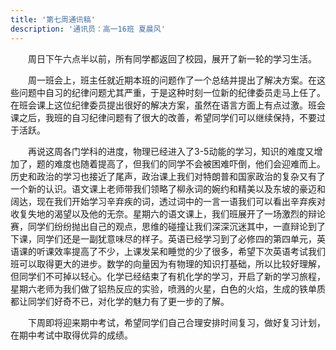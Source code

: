 ```yaml
---
title: '第七周通讯稿'
description: '通讯员：高一16班 夏晨风'
---
```


　　周日下午六点半以前，所有同学都返回了校园，展开了新一轮的学习生活。

　　周一班会上，班主任就近期​本班的问题作了一个总结并提出了解决方案。在这些问题中自习的纪律问题尤其严重，于是这种时刻一位新的纪律委员走马上任了。在班会课上这位纪律委员提出很好的解决方案，虽然在语言方面上有点过激。班会课之后，我班的自习纪律问题有了很大的改善，希望同学们可以继续保持，不要过于活跃。

　　再说这周各门学科的进度，物理已经进入了3-5​动能的学习，知识的难度又增加了，题的难度也随着提高了，但我们的同学不会被困难吓倒，他们会迎难而上。历史和政治的学习也接近了尾声，政治课上我们对特朗普和国家政治的复杂又有了一个新的认识。语文课上老师带我们领略了柳永词的婉约和精美以及东坡的豪迈和阔达，现在我们开始学习辛弃疾的词，透过词中的一言一语我们可以看出辛弃疾对收复失地的渴望以及他的无奈。星期六的语文课上，我们班展开了一场激烈的辩论赛，同学们纷纷抛出自己的观点，思维的碰撞让我们深深沉迷其中，一直辩论到了下课，同学们还是一副犹意味尽的样子。英语已经学习到了必修四的第四单元，英语课的听课效率提高了不少，上课发呆和睡觉的少了很多，希望下次英语考试我们班可以取得更大的进步。数学的向量因为有物理的知识打基础，所以比较好理解，但同学们不可掉以轻心。化学已经结束了有机化学的学习，开启了新的学习旅程，星期六老师为我们做了铝热反应的实验，喷溅的火星，白色的火焰，生成的铁单质都让同学们好奇不已，对化学的魅力有了更一步的了解。​

　　下周即将迎来期中考试，希望同学们自己合理安排时间复习，做好复习计划，在期中考试中取得优异的成绩。​
